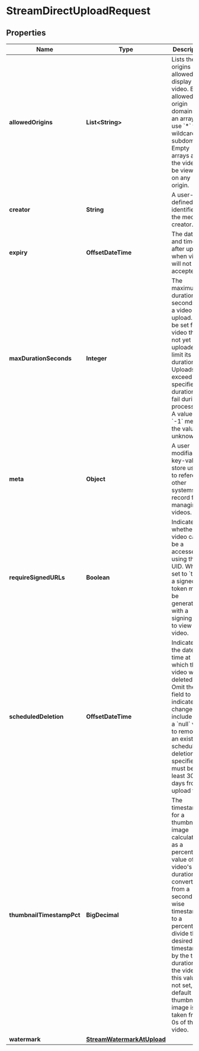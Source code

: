 

# StreamDirectUploadRequest


## Properties

| Name | Type | Description | Notes |
|------------ | ------------- | ------------- | -------------|
|**allowedOrigins** | **List&lt;String&gt;** | Lists the origins allowed to display the video. Enter allowed origin domains in an array and use &#x60;*&#x60; for wildcard subdomains. Empty arrays allow the video to be viewed on any origin. |  [optional] |
|**creator** | **String** | A user-defined identifier for the media creator. |  [optional] |
|**expiry** | **OffsetDateTime** | The date and time after upload when videos will not be accepted. |  [optional] |
|**maxDurationSeconds** | **Integer** | The maximum duration in seconds for a video upload. Can be set for a video that is not yet uploaded to limit its duration. Uploads that exceed the specified duration will fail during processing. A value of &#x60;-1&#x60; means the value is unknown. |  |
|**meta** | **Object** | A user modifiable key-value store used to reference other systems of record for managing videos. |  [optional] |
|**requireSignedURLs** | **Boolean** | Indicates whether the video can be a accessed using the UID. When set to &#x60;true&#x60;, a signed token must be generated with a signing key to view the video. |  [optional] |
|**scheduledDeletion** | **OffsetDateTime** | Indicates the date and time at which the video will be deleted. Omit the field to indicate no change, or include with a &#x60;null&#x60; value to remove an existing scheduled deletion. If specified, must be at least 30 days from upload time. |  [optional] |
|**thumbnailTimestampPct** | **BigDecimal** | The timestamp for a thumbnail image calculated as a percentage value of the video&#39;s duration. To convert from a second-wise timestamp to a percentage, divide the desired timestamp by the total duration of the video.  If this value is not set, the default thumbnail image is taken from 0s of the video. |  [optional] |
|**watermark** | [**StreamWatermarkAtUpload**](StreamWatermarkAtUpload.md) |  |  [optional] |



